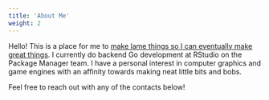 ```yaml
---
title: 'About Me'
weight: 2
---
```


Hello! This is a place for me to [make lame things so I can eventually make great things](http://www.paulgraham.com/early.html). I currently do backend Go development at RStudio on the Package Manager team. I have a personal interest in computer graphics and game engines with an affinity towards making neat little bits and bobs.

Feel free to reach out with any of the contacts below!